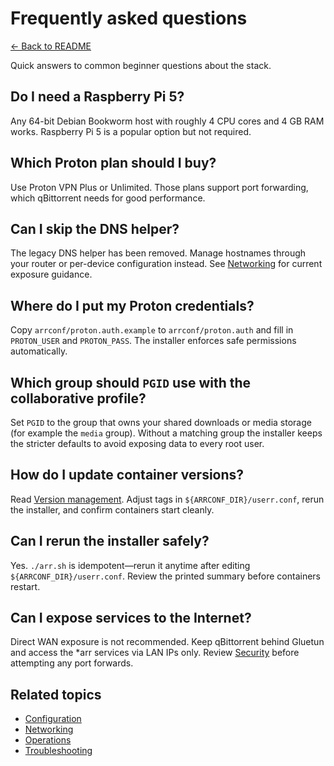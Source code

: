 # Frequently asked questions

[← Back to README](../README.md)

Quick answers to common beginner questions about the stack.

## Do I need a Raspberry Pi 5?
Any 64-bit Debian Bookworm host with roughly 4 CPU cores and 4 GB RAM works. Raspberry Pi 5 is a popular option but not required.

## Which Proton plan should I buy?
Use Proton VPN Plus or Unlimited. Those plans support port forwarding, which qBittorrent needs for good performance.

## Can I skip the DNS helper?
The legacy DNS helper has been removed. Manage hostnames through your router or per-device configuration instead. See [Networking](networking.md) for current exposure guidance.

## Where do I put my Proton credentials?
Copy `arrconf/proton.auth.example` to `arrconf/proton.auth` and fill in `PROTON_USER` and `PROTON_PASS`. The installer enforces safe permissions automatically.

## Which group should `PGID` use with the collaborative profile?
Set `PGID` to the group that owns your shared downloads or media storage (for example the `media` group). Without a matching group the installer keeps the stricter defaults to avoid exposing data to every root user.

## How do I update container versions?
Read [Version management](version-management.md). Adjust tags in `${ARRCONF_DIR}/userr.conf`, rerun the installer, and confirm containers start cleanly.

## Can I rerun the installer safely?
Yes. `./arr.sh` is idempotent—rerun it anytime after editing `${ARRCONF_DIR}/userr.conf`. Review the printed summary before containers restart.

## Can I expose services to the Internet?
Direct WAN exposure is not recommended. Keep qBittorrent behind Gluetun and access the *arr services via LAN IPs only. Review [Security](security.md) before attempting any port forwards.


## Related topics
- [Configuration](configuration.md)
- [Networking](networking.md)
- [Operations](operations.md)
- [Troubleshooting](troubleshooting.md)
